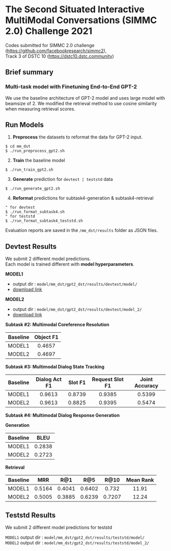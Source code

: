 # The Second Situated Interactive MultiModal Conversations (SIMMC 2.0) Challenge 2021

Codes submitted for SIMMC 2.0 challenge (https://github.com/facebookresearch/simmc2),  
Track 3 of DSTC 10 (https://dstc10.dstc.community)

## Brief summary
### Multi-task model with Finetuning End-to-End GPT-2
We use the baseline architecture of GPT-2 model and uses large model with beamsize of 2. We modified the retrieval method to use cosine similarity when measuring retrieval scores. 


## Run Models

1. **Preprocess** the datasets to reformat the data for GPT-2 input.

```
$ cd mm_dst
$ ./run_preprocess_gpt2.sh
```
2. **Train** the baseline model

```
$ ./run_train_gpt2.sh
```
3. **Generate** prediction for `devtest | teststd` data

```
$ ./run_generate_gpt2.sh
```
4. **Reformat** predictions for subtask4-generation & subtask4-retrieval

```
" for devtest
$ ./run_format_subtask4.sh
" for teststd
$ ./run_format_subtask4_teststd.sh
```
Evaluation reports are saved in the `/mm_dst/results` folder as JSON files.


## Devtest Results
We submit 2 different model predictions.  
Each model is trained different with **model hyperparameters**.  

**MODEL1**  
- output dir : `model/mm_dst/gpt2_dst/results/devtest/model/`
- [download link](https://drive.google.com/drive/folders/1-aEUovt0Rj8mUvPAepawCb2b5xzXyH1-?usp=sharing)

**MODEL2** 
- output dir : `model/mm_dst/gpt2_dst/results/devtest/model_2/`  
- [download link](https://drive.google.com/drive/folders/1ukt22EeJtv0T0z2CbZBGPamkYglBXZ2Q?usp=sharing)

**Subtask #2: Multimodal Coreference Resolution**

| Baseline | Object F1 |
| :------: | :-------: |
| MODEL1   |   0.4657  |
| MODEL2   |   0.4697  |

**Subtask #3: Multimodal Dialog State Tracking**

| Baseline | Dialog Act F1 | Slot F1 | Request Slot F1 | Joint Accuracy |
| :------: | :-----------: | :-----: | :-------------: | :------------: |
| MODEL1   | 0.9613        | 0.8739  | 0.9385          | 0.5399         |
| MODEL2   | 0.9613        | 0.8825  | 0.9395          | 0.5474         |


**Subtask #4: Multimodal Dialog Response Generation** 

**Generation** 

| Baseline |      BLEU |
| :------: | :-------: |
| MODEL1   |   0.2838  |
| MODEL2   |   0.2723  |

**Retrieval**  

| Baseline |    MRR    |  R@1 | R@5 | R@10 | Mean Rank |
| :------: | :-------: | :---: | :-------: | :------: | :-------: |
| MODEL1   |   0.5164   |   0.4041   |   0.6402   |  0.732   |   11.91   |
| MODEL2   |   0.5005   |   0.3885   |   0.6239   |  0.7207  |   12.24   |


## Teststd Results
We submit 2 different model predictions for teststd

`MODEL1` output dir : `model/mm_dst/gpt2_dst/results/teststd/model/`  
`MODEL2` output dir : `model/mm_dst/gpt2_dst/results/teststd/model_2/`  

